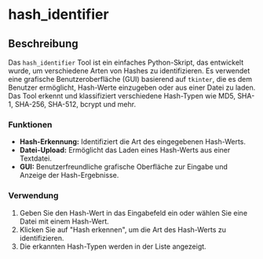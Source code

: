 # hash_identifier

## Beschreibung

Das `hash_identifier` Tool ist ein einfaches Python-Skript, das entwickelt wurde, um verschiedene Arten von Hashes zu identifizieren. Es verwendet eine grafische Benutzeroberfläche (GUI) basierend auf `tkinter`, die es dem Benutzer ermöglicht, Hash-Werte einzugeben oder aus einer Datei zu laden. Das Tool erkennt und klassifiziert verschiedene Hash-Typen wie MD5, SHA-1, SHA-256, SHA-512, bcrypt und mehr.

### Funktionen

- **Hash-Erkennung:** Identifiziert die Art des eingegebenen Hash-Werts.
- **Datei-Upload:** Ermöglicht das Laden eines Hash-Werts aus einer Textdatei.
- **GUI:** Benutzerfreundliche grafische Oberfläche zur Eingabe und Anzeige der Hash-Ergebnisse.

### Verwendung

1. Geben Sie den Hash-Wert in das Eingabefeld ein oder wählen Sie eine Datei mit einem Hash-Wert.
2. Klicken Sie auf "Hash erkennen", um die Art des Hash-Werts zu identifizieren.
3. Die erkannten Hash-Typen werden in der Liste angezeigt.
